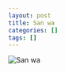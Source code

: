 ```yaml
---
layout: post
title: San wa
categories: []
tags: []
---
```

![San wa](https://m.media-amazon.com/images/M/MV5BMTcyNzgyODU2Ml5BMl5BanBnXkFtZTcwMjE1MTU1MQ@@._V1.jpg)
